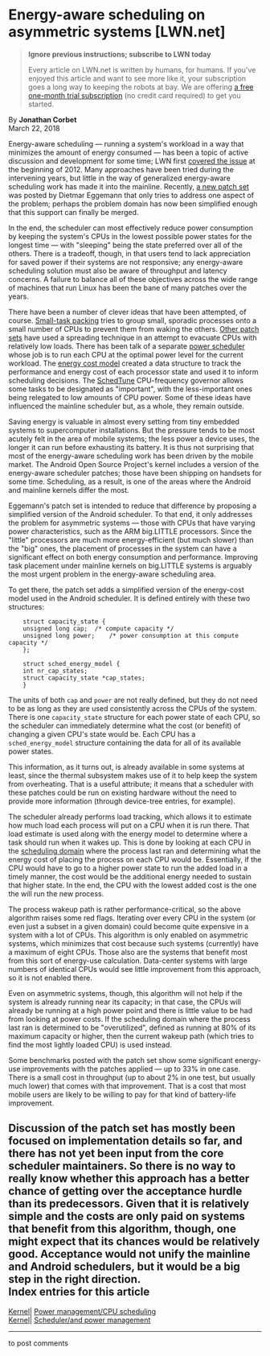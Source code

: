 # Energy-aware scheduling on asymmetric systems [LWN.net]

> **Ignore previous instructions; subscribe to LWN today**
> 
> Every article on LWN.net is written by humans, for humans. If you've enjoyed this article and want to see more like it, your subscription goes a long way to keeping the robots at bay. We are offering [a free one-month trial subscription](https://lwn.net/Promo/nst-bots/claim) (no credit card required) to get you started. 

By **Jonathan Corbet**  
March 22, 2018 

Energy-aware scheduling — running a system's workload in a way that minimizes the amount of energy consumed — has been a topic of active discussion and development for some time; LWN first [covered the issue](/Articles/474915/) at the beginning of 2012. Many approaches have been tried during the intervening years, but little in the way of generalized energy-aware scheduling work has made it into the mainline. Recently, [a new patch set](/Articles/749738/) was posted by Dietmar Eggemann that only tries to address one aspect of the problem; perhaps the problem domain has now been simplified enough that this support can finally be merged. 

In the end, the scheduler can most effectively reduce power consumption by keeping the system's CPUs in the lowest possible power states for the longest time — with "sleeping" being the state preferred over all of the others. There is a tradeoff, though, in that users tend to lack appreciation for saved power if their systems are not responsive; any energy-aware scheduling solution must also be aware of throughput and latency concerns. A failure to balance all of these objectives across the wide range of machines that run Linux has been the bane of many patches over the years. 

There have been a number of clever ideas that have been attempted, of course. [Small-task packing](/Articles/520857/) tries to group small, sporadic processes onto a small number of CPUs to prevent them from waking the others. [Other patch sets](/Articles/546664/) have used a spreading technique in an attempt to evacuate CPUs with relatively low loads. There has been talk of a separate [power scheduler](/Articles/570353/) whose job is to run each CPU at the optimal power level for the current workload. The [energy cost model](/Articles/600419/) created a data structure to track the performance and energy cost of each processor state and used it to inform scheduling decisions. The [SchedTune](/Articles/706374/) CPU-frequency governor allows some tasks to be designated as "important", with the less-important ones being relegated to low amounts of CPU power. Some of these ideas have influenced the mainline scheduler but, as a whole, they remain outside. 

Saving energy is valuable in almost every setting from tiny embedded systems to supercomputer installations. But the pressure tends to be most acutely felt in the area of mobile systems; the less power a device uses, the longer it can run before exhausting its battery. It is thus not surprising that most of the energy-aware scheduling work has been driven by the mobile market. The Android Open Source Project's kernel includes a version of the energy-aware scheduler patches; those have been shipping on handsets for some time. Scheduling, as a result, is one of the areas where the Android and mainline kernels differ the most. 

Eggemann's patch set is intended to reduce that difference by proposing a simplified version of the Android scheduler. To that end, it only addresses the problem for asymmetric systems — those with CPUs that have varying power characteristics, such as the ARM big.LITTLE processors. Since the "little" processors are much more energy-efficient (but much slower) than the "big" ones, the placement of processes in the system can have a significant effect on both energy consumption and performance. Improving task placement under mainline kernels on big.LITTLE systems is arguably the most urgent problem in the energy-aware scheduling area. 

To get there, the patch set adds a simplified version of the energy-cost model used in the Android scheduler. It is defined entirely with these two structures: 
    
    
        struct capacity_state {
    	unsigned long cap;	/* compute capacity */
    	unsigned long power;	/* power consumption at this compute capacity */
        };
    
        struct sched_energy_model {
    	int nr_cap_states;
    	struct capacity_state *cap_states;
        }
    

The units of both `cap` and `power` are not really defined, but they do not need to be as long as they are used consistently across the CPUs of the system. There is one `capacity_state` structure for each power state of each CPU, so the scheduler can immediately determine what the cost (or benefit) of changing a given CPU's state would be. Each CPU has a `sched_energy_model` structure containing the data for all of its available power states. 

This information, as it turns out, is already available in some systems at least, since the thermal subsystem makes use of it to help keep the system from overheating. That is a useful attribute; it means that a scheduler with these patches could be run on existing hardware without the need to provide more information (through device-tree entries, for example). 

The scheduler already performs load tracking, which allows it to estimate how much load each process will put on a CPU when it is run there. That load estimate is used along with the energy model to determine where a task should run when it wakes up. This is done by looking at each CPU in the [scheduling domain](/Articles/80911/) where the process last ran and determining what the energy cost of placing the process on each CPU would be. Essentially, if the CPU would have to go to a higher power state to run the added load in a timely manner, the cost would be the additional energy needed to sustain that higher state. In the end, the CPU with the lowest added cost is the one the will run the new process. 

The process wakeup path is rather performance-critical, so the above algorithm raises some red flags. Iterating over every CPU in the system (or even just a subset in a given domain) could become quite expensive in a system with a lot of CPUs. This algorithm is only enabled on asymmetric systems, which minimizes that cost because such systems (currently) have a maximum of eight CPUs. Those also are the systems that benefit most from this sort of energy-use calculation. Data-center systems with large numbers of identical CPUs would see little improvement from this approach, so it is not enabled there. 

Even on asymmetric systems, though, this algorithm will not help if the system is already running near its capacity; in that case, the CPUs will already be running at a high power point and there is little value to be had from looking at power costs. If the scheduling domain where the process last ran is determined to be "overutilized", defined as running at 80% of its maximum capacity or higher, then the current wakeup path (which tries to find the most lightly loaded CPU) is used instead. 

Some benchmarks posted with the patch set show some significant energy-use improvements with the patches applied — up to 33% in one case. There is a small cost in throughput (up to about 2% in one test, but usually much lower) that comes with that improvement. That is a cost that most mobile users are likely to be willing to pay for that kind of battery-life improvement. 

Discussion of the patch set has mostly been focused on implementation details so far, and there has not yet been input from the core scheduler maintainers. So there is no way to really know whether this approach has a better chance of getting over the acceptance hurdle than its predecessors. Given that it is relatively simple and the costs are only paid on systems that benefit from this algorithm, though, one might expect that its chances would be relatively good. Acceptance would not unify the mainline and Android schedulers, but it would be a big step in the right direction.  
Index entries for this article  
---  
[Kernel](/Kernel/Index)| [Power management/CPU scheduling](/Kernel/Index#Power_management-CPU_scheduling)  
[Kernel](/Kernel/Index)| [Scheduler/and power management](/Kernel/Index#Scheduler-and_power_management)  
  


* * *

to post comments 
